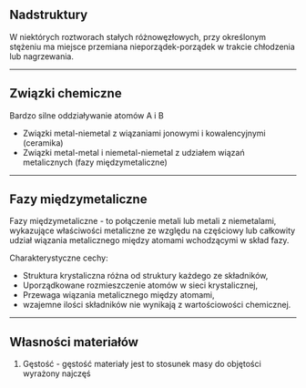 ## Nadstruktury
W niektórych roztworach stałych różnowęzłowych, przy określonym stężeniu ma miejsce przemiana nieporządek-porządek w trakcie chłodzenia lub nagrzewania.

--- 

## Związki chemiczne
Bardzo silne oddziaływanie atomów A i B

- Związki metal-niemetal z wiązaniami jonowymi i kowalencyjnymi (ceramika)
- Związki metal-metal i niemetal-niemetal z udziałem wiązań metalicznych (fazy międzymetaliczne)

---

## Fazy międzymetaliczne

Fazy międzymetaliczne - to połączenie metali lub metali z niemetalami, wykazujące właściwości metaliczne ze względu na częściowy lub całkowity udział wiązania metalicznego między atomami wchodzącymi w skład fazy.

Charakterystyczne cechy:
- Struktura krystaliczna różna od struktury każdego ze składników,
- Uporządkowane rozmieszczenie atomów w sieci krystalicznej,
- Przewaga wiązania metalicznego między atomami,
- wzajemne ilości składników nie wynikają z wartościowości chemicznej.

---
## Własności materiałów
1. Gęstość - gęstość materiały jest to stosunek masy do objętości wyrażony najczęś